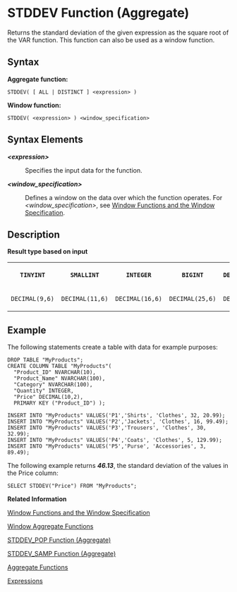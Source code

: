<!-- loioc0c42b56360144e99bd443db90847597 -->

# STDDEV Function \(Aggregate\)

Returns the standard deviation of the given expression as the square root of the VAR function. This function can also be used as a window function.



<a name="loioc0c42b56360144e99bd443db90847597__section_xrt_wxc_mfb"/>

## Syntax

**Aggregate function:**

```
STDDEV( [ ALL | DISTINCT ] <expression> )
```

**Window function:**

```
STDDEV( <expression> ) <window_specification>
```



<a name="loioc0c42b56360144e99bd443db90847597__section_yrt_wxc_mfb"/>

## Syntax Elements


<dl>
<dt><b>

*<expression\>*

</b></dt>
<dd>

Specifies the input data for the function.



</dd><dt><b>

*<window\_specification\>*

</b></dt>
<dd>

Defines a window on the data over which the function operates. For *<window\_specification\>*, see [Window Functions and the Window Specification](window-functions-and-the-window-specification-20a3533.md).



</dd>
</dl>



<a name="loioc0c42b56360144e99bd443db90847597__section_nst_wxc_mfb"/>

## Description

**Result type based on input**


<table>
<tr>
<th valign="top">

**`TINYINT`**



</th>
<th valign="top">

**`SMALLINT`**



</th>
<th valign="top">

**`INTEGER`**



</th>
<th valign="top">

**`BIGINT`**



</th>
<th valign="top">

**`DECIMAL(p,s)`**



</th>
<th valign="top">

**`DECIMAL`**



</th>
<th valign="top">

**`REAL`**



</th>
<th valign="top">

**`DOUBLE`**



</th>
</tr>
<tr>
<td valign="top">

`DECIMAL(9,6)`



</td>
<td valign="top">

`DECIMAL(11,6)`



</td>
<td valign="top">

`DECIMAL(16,6)`



</td>
<td valign="top">

`DECIMAL(25,6)`



</td>
<td valign="top">

`DECIMAL(p,s)`



</td>
<td valign="top">

`DECIMAL`



</td>
<td valign="top">

`REAL`



</td>
<td valign="top">

`DOUBLE`



</td>
</tr>
</table>



<a name="loioc0c42b56360144e99bd443db90847597__section_r1g_2vq_mfb"/>

## Example

The following statements create a table with data for example purposes:

```
DROP TABLE "MyProducts";
CREATE COLUMN TABLE "MyProducts"(
  "Product_ID" NVARCHAR(10),
  "Product_Name" NVARCHAR(100),
  "Category" NVARCHAR(100),
  "Quantity" INTEGER,
  "Price" DECIMAL(10,2),
  PRIMARY KEY ("Product_ID") );
				
INSERT INTO "MyProducts" VALUES('P1','Shirts', 'Clothes', 32, 20.99);
INSERT INTO "MyProducts" VALUES('P2','Jackets', 'Clothes', 16, 99.49);
INSERT INTO "MyProducts" VALUES('P3','Trousers', 'Clothes', 30, 32.99);
INSERT INTO "MyProducts" VALUES('P4','Coats', 'Clothes', 5, 129.99);
INSERT INTO "MyProducts" VALUES('P5','Purse', 'Accessories', 3, 89.49);
```

The following example returns ***46.13***, the standard deviation of the values in the Price column:

```
SELECT STDDEV("Price") FROM "MyProducts";
```

**Related Information**  


[Window Functions and the Window Specification](window-functions-and-the-window-specification-20a3533.md "Window functions allow you to perform analytic operations over a set of input rows.")

[Window Aggregate Functions](window-aggregate-functions-ee3c26a.md "Some aggregate functions can be used as window functions over a window specification.")

[STDDEV\_POP Function \(Aggregate\)](stddev-pop-function-aggregate-67d48b6.md "Returns the standard deviation of a given expression as the square root of the VAR_POP function.")

[STDDEV\_SAMP Function \(Aggregate\)](stddev-samp-function-aggregate-3035134.md "Returns the standard deviation of the given expression as the square root of VAR_SAMP function.")

[Aggregate Functions](aggregate-functions-6fff7f0.md "Aggregate functions are analytic functions that calculate an aggregate value based on a group of rows.")

[Expressions](../expressions-20a4389.md "An expression is a clause that can be evaluated to return values.")

